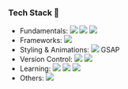 ### Tech Stack 🎒 <br/>
- Fundamentals: <img src="https://img.shields.io/badge/HTML5-E34F26?style=for-the-badge&logo=html5&logoColor=white" /> <img src="https://img.shields.io/badge/CSS3-1572B6?style=for-the-badge&logo=css3&logoColor=white" /> <img src="https://img.shields.io/badge/JavaScript-323330?style=for-the-badge&logo=javascript&logoColor=F7DF1E" />
- Frameworks: <img src="https://img.shields.io/badge/React-20232A?style=for-the-badge&logo=react&logoColor=61DAFB" />
- Styling & Animations: <img src="https://img.shields.io/badge/Tailwind_CSS-38B2AC?style=for-the-badge&logo=tailwind-css&logoColor=white" /> GSAP
- Version Control: <img src="https://img.shields.io/badge/GIT-E44C30?style=for-the-badge&logo=git&logoColor=white" /> <img src="https://img.shields.io/badge/GitHub-100000?style=for-the-badge&logo=github&logoColor=white" />
- Learning: <img src="https://img.shields.io/badge/next%20js-000000?style=for-the-badge&logo=nextdotjs&logoColor=white" /> <img src="https://img.shields.io/badge/Docker-2CA5E0?style=for-the-badge&logo=docker&logoColor=white" /> <img src="https://img.shields.io/badge/TypeScript-007ACC?style=for-the-badge&logo=typescript&logoColor=white" /> 
- Others:  <img src="https://img.shields.io/badge/Supabase-181818?style=for-the-badge&logo=supabase&logoColor=white" />

<!--
**shubomifashakin/shubomifashakin** is a ✨ _special_ ✨ repository because its `README.md` (this file) appears on your GitHub profile.

Here are some ideas to get you started:

- 🔭 I’m currently working on ...
- 🌱 I’m currently learning ...
- 👯 I’m looking to collaborate on ...
- 🤔 I’m looking for help with ...
- 💬 Ask me about ...
- 📫 How to reach me: ...
- 😄 Pronouns: He/Him
- ⚡ Fun fact: ...
-->
